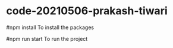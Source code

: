 # code-20210506-prakash-tiwari

#npm install
To install the packages

#npm run start
To run the project
